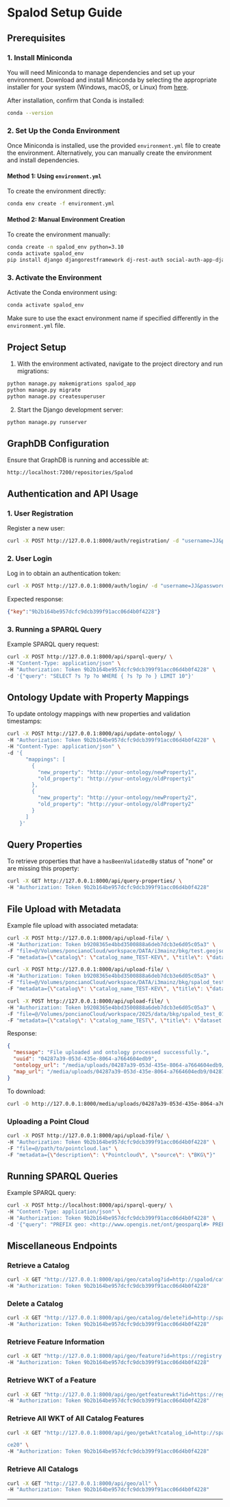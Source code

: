 # Spalod Setup Guide

## Prerequisites

### 1. Install Miniconda

You will need Miniconda to manage dependencies and set up your environment. Download and install Miniconda by selecting the appropriate installer for your system (Windows, macOS, or Linux) from [here](https://docs.conda.io/en/latest/miniconda.html).

After installation, confirm that Conda is installed:

```bash
conda --version
```

### 2. Set Up the Conda Environment

Once Miniconda is installed, use the provided `environment.yml` file to create the environment. Alternatively, you can manually create the environment and install dependencies.

#### Method 1: Using `environment.yml`

To create the environment directly:

```bash
conda env create -f environment.yml
```

#### Method 2: Manual Environment Creation

To create the environment manually:

```bash
conda create -n spalod_env python=3.10
conda activate spalod_env
pip install django djangorestframework dj-rest-auth social-auth-app-django django-allauth pydeck rdflib pyproj folium shapely laspy
```

### 3. Activate the Environment

Activate the Conda environment using:

```bash
conda activate spalod_env
```

Make sure to use the exact environment name if specified differently in the `environment.yml` file.

## Project Setup

1. With the environment activated, navigate to the project directory and run migrations:

```bash
python manage.py makemigrations spalod_app
python manage.py migrate
python manage.py createsuperuser
```

2. Start the Django development server:

```bash
python manage.py runserver
```

## GraphDB Configuration

Ensure that GraphDB is running and accessible at:

```
http://localhost:7200/repositories/Spalod
```

## Authentication and API Usage

### 1. User Registration

Register a new user:

```bash
curl -X POST http://127.0.0.1:8000/auth/registration/ -d "username=JJ&password1=GNybRXbC563&password2=GNybRXbC563"
```

### 2. User Login

Log in to obtain an authentication token:

```bash
curl -X POST http://127.0.0.1:8000/auth/login/ -d "username=JJ&password=GNybRXbC563"
```

Expected response:

```json
{"key":"9b2b164be957dcfc9dcb399f91acc06d4b0f4228"}
```

### 3. Running a SPARQL Query

Example SPARQL query request:

```bash
curl -X POST http://127.0.0.1:8000/api/sparql-query/ \
-H "Content-Type: application/json" \
-H "Authorization: Token 9b2b164be957dcfc9dcb399f91acc06d4b0f4228" \
-d '{"query": "SELECT ?s ?p ?o WHERE { ?s ?p ?o } LIMIT 10"}'
```

## Ontology Update with Property Mappings

To update ontology mappings with new properties and validation timestamps:

```bash
curl -X POST http://127.0.0.1:8000/api/update-ontology/ \
-H "Authorization: Token 9b2b164be957dcfc9dcb399f91acc06d4b0f4228" \
-H "Content-Type: application/json" \
-d '{
      "mappings": [
        {
          "new_property": "http://your-ontology/newProperty1",
          "old_property": "http://your-ontology/oldProperty1"
        },
        {
          "new_property": "http://your-ontology/newProperty2",
          "old_property": "http://your-ontology/oldProperty2"
        }
      ]
    }'
```

## Query Properties

To retrieve properties that have a `hasBeenValidatedBy` status of "none" or are missing this property:

```bash
curl -X GET http://127.0.0.1:8000/api/query-properties/ \
-H "Authorization: Token 9b2b164be957dcfc9dcb399f91acc06d4b0f4228"
```

## File Upload with Metadata

Example file upload with associated metadata:

```bash
curl -X POST http://127.0.0.1:8000/api/upload-file/ \
-H "Authorization: Token b9208365e4bbd3500888a6deb7dcb3e6d05c05a3" \
-F "file=@/Volumes/poncianoCloud/workspace/DATA/i3mainz/bkg/test.geojson" \
-F "metadata={\"catalog\": \"catalog_name_TEST-KEV\", \"title\": \"dataset titel \", \"description\": \"des\", \"distribution\": \"distri\", \"publisher\": \"publi\"}"

curl -X POST http://127.0.0.1:8000/api/upload-file/ \
-H "Authorization: Token b9208365e4bbd3500888a6deb7dcb3e6d05c05a3" \
-F "file=@/Volumes/poncianoCloud/workspace/DATA/i3mainz/bkg/spalod_test_01/1km_565_5934.las" \
-F "metadata={\"catalog\": \"catalog_name_TEST-KEV\", \"title\": \"dataset titel \", \"description\": \"des\", \"distribution\": \"distri\", \"publisher\": \"publi\"}"

curl -X POST http://127.0.0.1:8000/api/upload-file/ \
-H "Authorization: Token b9208365e4bbd3500888a6deb7dcb3e6d05c05a3" \
-F "file=@/Volumes/poncianoCloud/workspace/2025/data/bkg/spalod_test_01/query.json " \
-F "metadata={\"catalog\": \"catalog_name_TEST\", \"title\": \"dataset titel \", \"description\": \"des\", \"distribution\": \"distri\", \"publisher\": \"publi\"}"
```

Response:

```json
{
  "message": "File uploaded and ontology processed successfully.",
  "uuid": "04287a39-053d-435e-8064-a7664604edb9",
  "ontology_url": "/media/uploads/04287a39-053d-435e-8064-a7664604edb9/04287a39-053d-435e-8064-a7664604edb9_ontology.owl",
  "map_url": "/media/uploads/04287a39-053d-435e-8064-a7664604edb9/04287a39-053d-435e-8064-a7664604edb9_map.html"
}
```

To download:

```bash
curl -O http://127.0.0.1:8000/media/uploads/04287a39-053d-435e-8064-a7664604edb9/04287a39-053d-435e-8064-a7664604edb9_map.html
```

### Uploading a Point Cloud

```bash
curl -X POST http://127.0.0.1:8000/api/upload-file/ \
-H "Authorization: Token 9b2b164be957dcfc9dcb399f91acc06d4b0f4228" \
-F "file=@/path/to/pointcloud.las" \
-F "metadata={\"description\": \"Pointcloud\", \"source\": \"BKG\"}"
```

## Running SPARQL Queries

Example SPARQL query:

```bash
curl -X POST http://localhost:8000/api/sparql-query/ \
-H "Content-Type: application/json" \
-H "Authorization: Token 9b2b164be957dcfc9dcb399f91acc06d4b0f4228" \
-d '{"query": "PREFIX geo: <http://www.opengis.net/ont/geosparql#> PREFIX ns2: <https://registry.gdi-de.org/id/hamburg/> PREFIX ex: <http://example.org/ns#> SELECT ?feature ?property ?value WHERE { ?feature a geo:Feature ; ?property ?value . }"}'
```

## Miscellaneous Endpoints

### Retrieve a Catalog

```bash
curl -X GET "http://127.0.0.1:8000/api/geo/catalog?id=http://spalod/catalog_acc53514-6a2f-4521-afa5-40783906d4ba" \
-H "Authorization: Token 9b2b164be957dcfc9dcb399f91acc06d4b0f4228"
```

### Delete a Catalog

```bash
curl -X GET "http://127.0.0.1:8000/api/geo/catalog/delete?id=http://spalod/catalog_acc53514-6a2f-4521-afa5-40783906d4ba" \
-H "Authorization: Token 9b2b164be957dcfc9dcb399f91acc06d4b0f4228"
```

### Retrieve Feature Information

```bash
curl -X GET "http://127.0.0.1:8000/api/geo/feature?id=https://registry.gdi-de.org/feature002755b6-8a27-4e58-a1e7-34635993696e&catalog_id=http://spalod/catalog_652579e3-1a45-4f6d-b55f-c4f1c1bfce20" \
-H "Authorization: Token 9b2b164be957dcfc9dcb399f91acc06d4b0f4228"
```

### Retrieve WKT of a Feature

```bash
curl -X GET "http://127.0.0.1:8000/api/geo/getfeaturewkt?id=https://registry.gdi-de.org/feature002755b6-8a27-4e58-a1e7-34635993696e&catalog_id=http://spalod/catalog_652579e3-1a45-4f6d-b55f-c4f1c1bfce20" \
-H "Authorization: Token 9b2b164be957dcfc9dcb399f91acc06d4b0f4228"
```

### Retrieve All WKT of All Catalog Features

```bash
curl -X GET "http://127.0.0.1:8000/api/geo/getwkt?catalog_id=http://spalod/catalog_652579e3-1a45-4f6d-b55f-c4f1c1bf

ce20" \
-H "Authorization: Token 9b2b164be957dcfc9dcb399f91acc06d4b0f4228"
```

### Retrieve All Catalogs

```bash
curl -X GET "http://127.0.0.1:8000/api/geo/all" \
-H "Authorization: Token 9b2b164be957dcfc9dcb399f91acc06d4b0f4228"
```

---